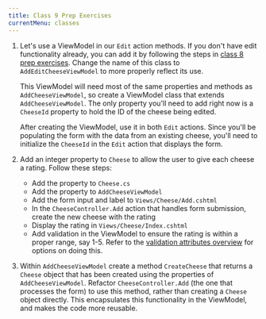 ```yaml
---
title: Class 9 Prep Exercises
currentMenu: classes
---
```


1. Let's use a ViewModel in our `Edit` action methods. If you don't have edit functionality already, you can add it by following the steps in [class 8 prep exercises](../8/exercises.html). Change the name of this class to `AddEditCheeseViewModel` to more properly reflect its use.

    This ViewModel will need most of the same properties and methods as `AddCheeseViewModel`, so create a ViewModel class that extends `AddCheeseViewModel`. The only property you'll need to add right now is a `CheeseId` property to hold the ID of the cheese being edited.

    After creating the ViewModel, use it in both `Edit` actions. Since you'll be populating the form with the data from an existing cheese, you'll need to initialize the `CheeseId` in the `Edit` action that displays the form.

1. Add an integer property to `Cheese` to allow the user to give each cheese a rating. Follow these steps:
    - Add the property to `Cheese.cs`
    - Add the property to `AddCheeseViewModel`
    - Add the form input and label to `Views/Cheese/Add.cshtml`
    - In the `CheeseController.Add` action that handles form submission, create the new cheese with the rating
    - Display the rating in `Views/Cheese/Index.cshtml`
    - Add validation in the ViewModel to ensure the rating is within a proper range, say 1-5. Refer to the [validation attributes overview](https://docs.microsoft.com/en-us/aspnet/core/mvc/models/validation#validation-attributes) for options on doing this.
1. Within `AddCheeseViewModel` create a method `CreateCheese` that returns a `Cheese` object that has been created using the properties of `AddCheeseViewModel`. Refactor `CheeseController.Add` (the one that processes the form) to use this method, rather than creating a `Cheese` object directly. This encapsulates this functionality in the ViewModel, and makes the code more reusable.
